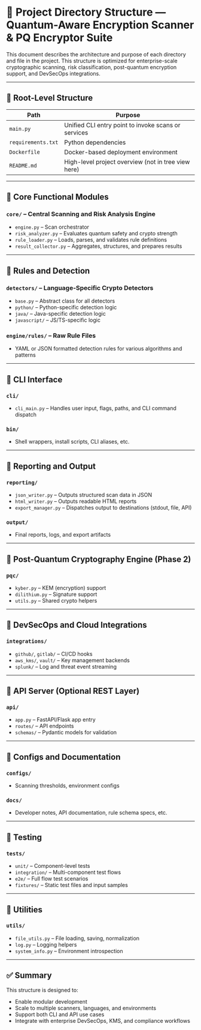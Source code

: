 # 📁 Project Directory Structure — Quantum-Aware Encryption Scanner & PQ Encryptor Suite

This document describes the architecture and purpose of each directory and file in the project. This structure is optimized for enterprise-scale cryptographic scanning, risk classification, post-quantum encryption support, and DevSecOps integrations.

---

## 🔹 Root-Level Structure

| Path             | Purpose |
|------------------|---------|
| `main.py`        | Unified CLI entry point to invoke scans or services |
| `requirements.txt` | Python dependencies |
| `Dockerfile`     | Docker-based deployment environment |
| `README.md`      | High-level project overview (not in tree view here) |

---

## 🔹 Core Functional Modules

### `core/` – Central Scanning and Risk Analysis Engine
- `engine.py` – Scan orchestrator
- `risk_analyzer.py` – Evaluates quantum safety and crypto strength
- `rule_loader.py` – Loads, parses, and validates rule definitions
- `result_collector.py` – Aggregates, structures, and prepares results

---

## 🔹 Rules and Detection

### `detectors/` – Language-Specific Crypto Detectors
- `base.py` – Abstract class for all detectors
- `python/` – Python-specific detection logic
- `java/` – Java-specific detection logic
- `javascript/` – JS/TS-specific logic

### `engine/rules/` – Raw Rule Files
- YAML or JSON formatted detection rules for various algorithms and patterns

---

## 🔹 CLI Interface

### `cli/`
- `cli_main.py` – Handles user input, flags, paths, and CLI command dispatch

### `bin/`
- Shell wrappers, install scripts, CLI aliases, etc.

---

## 🔹 Reporting and Output

### `reporting/`
- `json_writer.py` – Outputs structured scan data in JSON
- `html_writer.py` – Outputs readable HTML reports
- `export_manager.py` – Dispatches output to destinations (stdout, file, API)

### `output/`
- Final reports, logs, and export artifacts

---

## 🔹 Post-Quantum Cryptography Engine (Phase 2)

### `pqc/`
- `kyber.py` – KEM (encryption) support
- `dilithium.py` – Signature support
- `utils.py` – Shared crypto helpers

---

## 🔹 DevSecOps and Cloud Integrations

### `integrations/`
- `github/`, `gitlab/` – CI/CD hooks
- `aws_kms/`, `vault/` – Key management backends
- `splunk/` – Log and threat event streaming

---

## 🔹 API Server (Optional REST Layer)

### `api/`
- `app.py` – FastAPI/Flask app entry
- `routes/` – API endpoints
- `schemas/` – Pydantic models for validation

---

## 🔹 Configs and Documentation

### `configs/`
- Scanning thresholds, environment configs

### `docs/`
- Developer notes, API documentation, rule schema specs, etc.

---

## 🔹 Testing

### `tests/`
- `unit/` – Component-level tests
- `integration/` – Multi-component test flows
- `e2e/` – Full flow test scenarios
- `fixtures/` – Static test files and input samples

---

## 🔹 Utilities

### `utils/`
- `file_utils.py` – File loading, saving, normalization
- `log.py` – Logging helpers
- `system_info.py` – Environment introspection

---

## ✅ Summary

This structure is designed to:
- Enable modular development
- Scale to multiple scanners, languages, and environments
- Support both CLI and API use cases
- Integrate with enterprise DevSecOps, KMS, and compliance workflows

